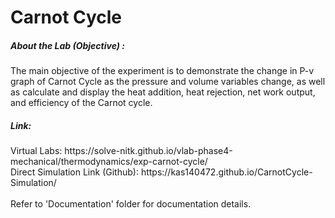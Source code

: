 # Carnot Cycle

<h5> About the Lab (Objective) : </h5>

The main objective of the experiment is to demonstrate the change in P-v graph of Carnot Cycle as the pressure and volume variables change, as well as calculate and display the heat addition, heat rejection, net work output, and efficiency of the Carnot cycle. <br>

<h5> Link: </h5>
Virtual Labs: https://solve-nitk.github.io/vlab-phase4-mechanical/thermodynamics/exp-carnot-cycle/
<br>
Direct Simulation Link (Github): https://kas140472.github.io/CarnotCycle-Simulation/
<br><br>
Refer to 'Documentation' folder for documentation details.
